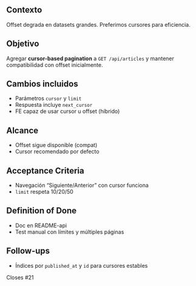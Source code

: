 ## Contexto
Offset degrada en datasets grandes. Preferimos cursores para eficiencia.

## Objetivo
Agregar **cursor-based pagination** a `GET /api/articles` y mantener compatibilidad con offset inicialmente.

## Cambios incluidos
- Parámetros `cursor` y `limit`
- Respuesta incluye `next_cursor`
- FE capaz de usar cursor u offset (híbrido)

## Alcance
- Offset sigue disponible (compat)
- Cursor recomendado por defecto

## Acceptance Criteria
- Navegación “Siguiente/Anterior” con cursor funciona
- `limit` respeta 10/20/50

## Definition of Done
- Doc en README-api
- Test manual con límites y múltiples páginas

## Follow-ups
- Índices por `published_at` y `id` para cursores estables

Closes #21
